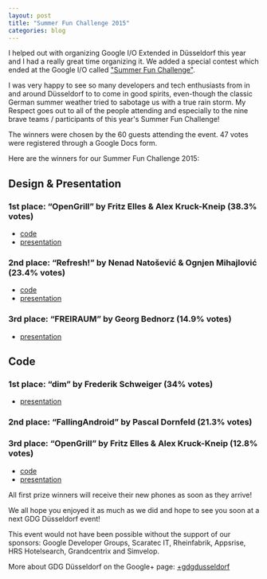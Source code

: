 ```yaml
---
layout: post
title: "Summer Fun Challenge 2015"
categories: blog
---
```


I helped out with organizing Google I/O Extended in Düsseldorf this year and I had a really great time organizing it. We added a special contest which ended at the Google I/O called ["Summer Fun Challenge"](https://plus.google.com/107373371386267684213/posts/4Ha7AJL8SPM).

I was very happy to see so many developers and tech enthusiasts from in and around Düsseldorf to to come in good spirits, even-though the classic German summer weather tried to sabotage us with a true rain storm. My Respect goes out to all of the people attending and especially to the nine brave teams / participants of this year's Summer Fun Challenge!

The winners were chosen by the 60 guests attending the event. 47 votes were registered through a Google Docs form.

Here are the winners for our Summer Fun Challenge 2015:

## Design & Presentation

### 1st place: “OpenGrill” by Fritz Elles & Alex Kruck-Kneip (38.3% votes)

- [code](https://github.com/FedericoElles/opunguriru) 
- [presentation](https://docs.google.com/presentation/d/1l-nmOoInxsZju7evPHSm-5Efgv1opOMTJ1xVik6K4XM/pub?start=false&loop=false&delayms=3000)

### 2nd place: “Refresh!” by Nenad Natošević & Ognjen Mihajlović (23.4% votes)

- [code](https://bitbucket.org/Tricky/refresh-mobile) 
- [presentation](https://docs.google.com/presentation/d/1Rpo6OKqC4PqpHIi1E7gQdSfnAdX1pc2jpCz2yf1eXd8/)

### 3rd place: “FREIRAUM” by Georg Bednorz (14.9% votes)

- [presentation](http://de.slideshare.net/GeorgBednorz/freiraum-georg-bednorz)

## Code

### 1st place: “dim” by Frederik Schweiger (34% votes)

- [presentation](https://docs.google.com/presentation/d/1TYADtKHSGvGIgDjUyzAUdrccj7qCHBoZZLE2pzcRr2o/edit?usp=sharing)

### 2nd place: “FallingAndroid” by Pascal Dornfeld (21.3% votes)

### 3rd place: “OpenGrill” by Fritz Elles & Alex Kruck-Kneip (12.8% votes)

- [code](https://github.com/FedericoElles/opunguriru)
- [presentation](https://docs.google.com/presentation/d/1l-nmOoInxsZju7evPHSm-5Efgv1opOMTJ1xVik6K4XM/pub?start=false&loop=false&delayms=3000)

All first prize winners will receive their new phones as soon as they arrive!

We all hope you enjoyed it as much as we did and hope to see you soon at a next GDG Düsseldorf event!

This event would not have been possible without the support of our sponsors: Google Developer Groups, Scaratec IT, Rheinfabrik, Appsrise, HRS Hotelsearch, Grandcentrix and Simvelop.

More about GDG Düsseldorf on the Google+ page: [+gdgdusseldorf](https://plus.google.com/107373371386267684213)﻿
